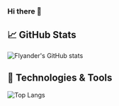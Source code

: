 ### Hi there 👋

## &#x1f4c8; GitHub Stats
![Flyander's GitHub stats](https://github-readme-stats.vercel.app/api?username=Flyander&theme=gotham&count_private=true)



## 🔧 Technologies & Tools
![Top Langs](https://github-readme-stats.vercel.app/api/top-langs/?username=Flyander&theme=gotham&layout=compact&langs_count=9)

